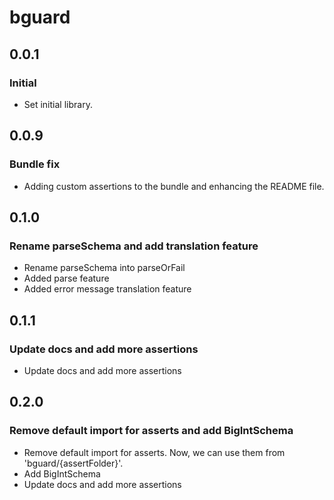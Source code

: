 # bguard

## 0.0.1

### Initial

- Set initial library.

## 0.0.9

### Bundle fix

- Adding custom assertions to the bundle and enhancing the README file.

## 0.1.0

### Rename parseSchema and add translation feature

- Rename parseSchema into parseOrFail
- Added parse feature
- Added error message translation feature

## 0.1.1

### Update docs and add more assertions

- Update docs and add more assertions


## 0.2.0

### Remove default import for asserts and add BigIntSchema

- Remove default import for asserts. Now, we can use them from 'bguard/{assertFolder}'.
- Add BigIntSchema
- Update docs and add more assertions
